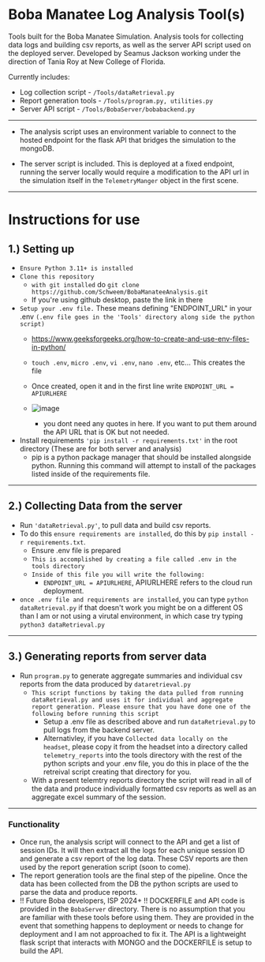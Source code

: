 # Boba Manatee Log Analysis Tool(s) 
Tools built for the Boba Manatee Simulation. Analysis tools for collecting data logs and building csv reports, as well as the server API script used on the deployed server. Developed by Seamus Jackson working under the direction of Tania Roy at New College of Florida. 

Currently includes:
- Log collection script - `/Tools/dataRetrieval.py`
- Report generation tools - `/Tools/program.py, utilities.py`
- Server API script - `/Tools/BobaServer/bobabackend.py`
----

- The analysis script uses an environment variable to connect to the hosted endpoint for the flask API that bridges the simulation to the mongoDB.

- The server script is included. This is deployed at a fixed endpoint, running the server locally would require a modification to the API url in the simulation itself in the `TelemetryManger` object in the first scene. 

----

# Instructions for use 

## 1.) Setting up

- `Ensure Python 3.11+ is installed`
- `Clone this repository`
  - `with git installed` do `git clone https://github.com/Schweem/BobaManateeAnalysis.git`
  - If you're using github desktop, paste the link in there 
- `Setup your .env file.` These means defining "ENDPOINT_URL" in your .env
  `(.env file goes in the 'Tools' directory along side the python script)`
    - https://www.geeksforgeeks.org/how-to-create-and-use-env-files-in-python/
    - `touch .env`, `micro .env`, `vi .env`, `nano .env`, etc... This creates the file
    - Once created, open it and in the first line write `ENDPOINT_URL = APIURLHERE`
    - ![image](https://github.com/user-attachments/assets/041bab5b-7aa0-43b0-964a-5f8de28ebbaf)

      - you dont need any quotes in here. If you want to put them around the API URL that is OK but not needed.  
- Install requirements `'pip install -r requirements.txt'` in the root directory (These are for both server and analysis)
  - pip is a python package manager that should be installed alongside python. Running this command will attempt to install of the packages listed inside of the requirements file. 

----

## 2.) Collecting Data from the server 
- Run `'dataRetrieval.py'`, to pull data and build csv reports.
- To do this `ensure requirements are installed`, do this by `pip install -r requirements.txt`.
  - Ensure .env file is prepared
  - `This is accomplished by creating a file called .env in the tools directory`
  - `Inside of this file you will write the following:`
    - `ENDPOINT_URL = APIURLHERE`, APIURLHERE refers to the cloud run deployment.
- `once .env file and requirements are installed`, you can type `python dataRetrieval.py` if that doesn't work you might be on a different OS than I am or not using a virutal environment, in which case try typing `python3 dataRetrieval.py` 

----

## 3.) Generating reports from server data 
- Run `program.py` to generate aggregate summaries and individual csv reports from the data produced by `dataretrieval.py`
  - `This script functions by taking the data pulled from running dataRetrieval.py and uses it for individual and aggregate report generation. Please ensure that you have done one of the following before running this script`
    - Setup a .env file as described above and run `dataRetrieval.py` to pull logs from the backend server.
    - Alternativley, if you have `Collected data locally on the headset`, please copy it from the headset into a directory called `telemetry_reports` into the tools directory with the rest of the python scripts and your .env file, you do this in place of the the retreival script creating that directory for you.
  - With a present telemtry reports directory the script will read in all of the data and produce individually formatted csv reports as well as an aggregate excel summary of the session.   

----

### Functionality 
- Once run, the analysis script will connect to the API and get a list of session IDs. It will then extract all the logs for each unique session ID and generate a csv report of the log data. These CSV reports are then used by the report generation script (soon to come).
- The report generation tools are the final step of the pipeline. Once the data has been collected from the DB the python scripts are used to parse the data and produce reports.
- !! Future Boba developers, ISP 2024+ !! DOCKERFILE and API code is provided in the `BobaServer` directory. There is no assumption that you are familiar with these tools before using them. They are provided in the event that something happens to deployment or needs to change for deployment and I am not approached to fix it. The API is a lightweight flask script that interacts with MONGO and the DOCKERFILE is setup to build the API.
